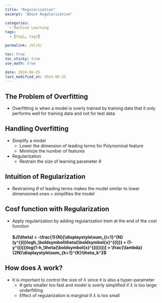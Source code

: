 ```yaml
---
title: "Regularization"
excerpt: "About Regularization"

categories:
  - Machine Learning
tags:
  - [tag1, tag2]

permalink: /ml/6/

toc: true
toc_sticky: true
use_math: true

date: 2024-06-25
last_modified_at: 2024-06-25
---
```


## The Problem of Overfitting
- Overfitting is when a model is overly trained by training data that it only performs well for training data and not for test data

## Handling Overfitting
- Simplify a model
  - Lower the dimension of leading terms for Polynominal feature
  - Minimize the number of features
- Regularization
  - Restrain the size of learning parameter $\theta$

## Intuition of Regularization
- Restraining $\theta$ of leading terms makes the model similar to lower dimensioned ones = simplifies the model

## Cosf function with Regularization
- Apply regularization by adding regularization trem at the end of the cost function
  #### $J(\theta) = -\frac{1}{N}[\displaystyle\sum_{i=1}^{N}(y^{(i)}logh_\boldsymbol\theta(\boldsymbol{x}^{(i)}) + (1-y^{(i)})log(1-h_\theta(\boldsymbol{x}^{(i)})))] + \frac{\lambda}{2N}\displaystyle\sum_{k=1}^{K}\theta_k^2$

## How does $\lambda$ work?
- It is important to control the size of $\lambda$ since it is also a hyper-parameter
  - $\theta$ gets smaller too fast and model is overly simplified if $\lambda$ is too large: underfitting
  - Effect of regularization is marginal if $\lambda$ is too small